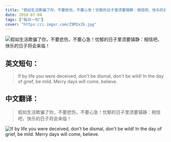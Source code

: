 ```yaml
---
title: "假如生活欺骗了你，不要悲伤，不要心急！忧郁的日子里须要镇静：相信吧，快乐的日子将会来临！"
date: 2018-07-04
tags: ["每日一句"]
cover: "https://i.imgur.com/Z9M2x2k.jpg"
---
```


![假如生活欺骗了你，不要悲伤，不要心急！忧郁的日子里须要镇静：相信吧，快乐的日子将会来临！](https://i.imgur.com/5lO8bDd.jpg)

## 英文短句：
> If by life you were deceived, don't be dismal, don't be wild! In the day of grief, be mild. Merry days will come, believe.

<!--more-->

## 中文翻译：
> 假如生活欺骗了你，不要悲伤，不要心急！忧郁的日子里须要镇静：相信吧，快乐的日子将会来临！

![If by life you were deceived, don't be dismal, don't be wild! In the day of grief, be mild. Merry days will come, believe.](https://i.imgur.com/ERhcjP3.jpg)

